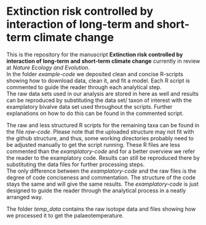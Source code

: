 # Extinction risk controlled by interaction of long-term and short-term climate change
This is the repository for the manuscript **Extinction risk controlled by interaction of long-term and short-term climate change** currently in review at *Nature Ecology and Evolution*.  
In the folder *example-code* we deposited clean and concise R-scripts showing how to download data, clean it, and fit a model. Each R script is commented to guide the reader through each analytical step.  
The raw data sets used in our analysis are stored in here as well and results can be reproduced by substituting the data set/ taxon of interest with the examplatory bivalve data set used throughout the scripts. Further explanations on how to do this can be found in the commented script.  
  
The raw and less structured R scripts for the remaining taxa can be found in the file *raw-code*. Please note that the uploaded structure may not fit with the github structure, and thus, some working directories probably need to be adjusted manually to get the script running. These R files are less commented than the *examplatory-code* and for a better overview we refer the reader to the examplatory code. Results can still be reproduced there by substituting the data files for further processing steps.  
The only difference between the *examplatory-code* and the raw files is the degree of code conciseness and commentation. The structure of the code stays the same and will give the same results. The *examplatory-code* is just designed to guide the reader through the analytical process in a neatly arranged way.  
  
The folder *temp_data* contains the raw isotope data and files showing how we processed it to get the palaeotemperature.  
